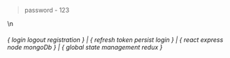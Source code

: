 > password - 123

\n
###### { login logout registration } | { refresh token persist login } | { react express node mongoDb } | { global state management redux }
